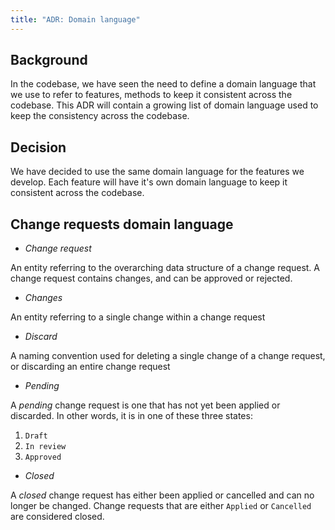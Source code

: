 ```yaml
---
title: "ADR: Domain language"
---
```


## Background

In the codebase, we have seen the need to define a domain language that we use to refer to features, methods to keep it consistent across the codebase. This ADR will contain a growing list of domain language used to keep the consistency across the codebase.

## Decision

We have decided to use the same domain language for the features we develop. Each feature will have it's own domain language to keep it consistent across the codebase.

## Change requests domain language

* *Change request*

An entity referring to the overarching data structure of a change request. A change request contains changes, and can be approved or rejected.

* *Changes*

An entity referring to a single change within a change request

* *Discard*

A naming convention used for deleting a single change of a change request, or discarding an entire change request

* *Pending*

A *pending* change request is one that has not yet been applied or discarded. In other words, it is in one of these three states:
1. `Draft`
2. `In review`
3. `Approved`

* *Closed*

A *closed* change request has either been applied or cancelled and can no longer be changed. Change requests that are either `Applied` or `Cancelled` are considered closed.

